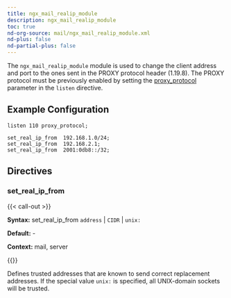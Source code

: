 ```yaml
---
title: ngx_mail_realip_module
description: ngx_mail_realip_module
toc: true
nd-org-source: mail/ngx_mail_realip_module.xml
nd-plus: false
nd-partial-plus: false
---
```



<!--
********************************************************************************
🛑 WARNING: AUTOGENERATED FILE - DO NOT EDIT 🛑
This Markdown file was automatically generated from the source XML documentation.
Any manual changes made directly to this file will be overwritten.
To request or suggest changes, please edit the source XML files instead.
https://github.com/nginx/nginx.org/tree/main/xml/en
********************************************************************************
-->


The `ngx_mail_realip_module` module is used
to change the client address and port
to the ones sent in the PROXY protocol header (1.19.8).
The PROXY protocol must be previously enabled by setting the
[proxy_protocol](/nginx/module-reference/mail/ngx_mail_core_module#proxy_protocol) parameter
in the `listen` directive.
## Example Configuration


```nginx
listen 110 proxy_protocol;

set_real_ip_from  192.168.1.0/24;
set_real_ip_from  192.168.2.1;
set_real_ip_from  2001:0db8::/32;

```

## Directives

### set_real_ip_from

{{< call-out >}}

**Syntax:** set_real_ip_from `address` | `CIDR` | `unix:`

**Default:** -

**Context:** mail, server


{{</call-out>}}


Defines trusted addresses that are known to send correct
replacement addresses.
If the special value `unix:` is specified,
all UNIX-domain sockets will be trusted.
